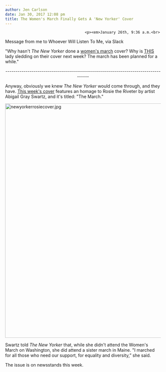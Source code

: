 ```yaml
---
author: Jen Carlson
date: Jan 30, 2017 12:08 pm
title: The Women's March Finally Gets A 'New Yorker' Cover
---
```


	
										<p><em>January 26th, 9:36 a.m.<br>
Message from me to Whoever Will Listen To Me, via Slack</em></p>

<p>&quot;Why hasn&apos;t <em>The New Yorker</em> done a <a href="https://web.archive.org/web/20171022042342/http://gothamist.com/tags/womensmarch">women&apos;s march</a> cover? Why is <a href="https://web.archive.org/web/20171022042342/http://gothamist.com/attachments/arts_jen/newyorkercover17.jpg">THIS</a> lady sledding on their cover next week? The march has been planned for a while.&quot;</p>

<center>------------------------------------------------------------------------------------</center>

<p>Anyway, obviously we knew <em>The New Yorker</em> would come through, and they have. <a href="https://web.archive.org/web/20171022042342/http://www.newyorker.com/culture/culture-desk/cover-story-2017-02-06">This week&apos;s cover</a> features an homage to Rosie the Riveter by artist Abigail Gray Swartz, and it&apos;s titled: &quot;The March.&quot;</p>

<p><span class="mt-enclosure mt-enclosure-image" style="display: inline;"> <img alt="newyorkerrosiecover.jpg" src="https://web.archive.org/web/20171022042342im_/http://gothamist.com/attachments/arts_jen/newyorkerrosiecover.jpg" width="640" height="758" class="image-none"> </span></p>

<p>Swartz told <em>The New Yorker</em> that, while she didn&apos;t attend the Women&apos;s March on Washington, she did attend a sister march in Maine. &quot;I marched for all those who need our support, for equality and diversity,&#x201D; she said.</p>

<p>The issue is on newsstands this week.</p>					
										
									
				